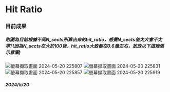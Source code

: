 # Hit Ratio

### 目前成果

##### 附圖為目前根據不同N_sects所算出來的hit_ratio，感覺N_sects值太大會不太準?(因為N_sects在大於100後，hit_ratio大致都在0.6幾左右，故放以下這幾張示意圖)
![螢幕擷取畫面 2024-05-20 225807](https://github.com/Computer-Networks-CO3005-Group3/Final_Project/assets/127335630/d9b879fc-98d2-468a-9b66-12902beeacd0)
![螢幕擷取畫面 2024-05-20 225831](https://github.com/Computer-Networks-CO3005-Group3/Final_Project/assets/127335630/b71074a7-750c-4abb-b435-6ba426478f24)
![螢幕擷取畫面 2024-05-20 225857](https://github.com/Computer-Networks-CO3005-Group3/Final_Project/assets/127335630/d337e74f-714f-4678-9b77-9fa89fbe0c0e)
![螢幕擷取畫面 2024-05-20 225919](https://github.com/Computer-Networks-CO3005-Group3/Final_Project/assets/127335630/f80c39c7-afcb-4fbc-bf54-7fab4151ad51)

##### 2024/5/20
